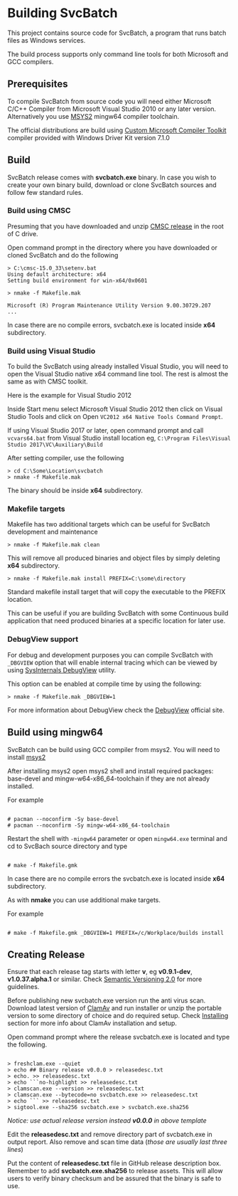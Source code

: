 # Building SvcBatch

This project contains source code for SvcBatch, a program
that runs batch files as Windows services.

The build process supports only command line tools
for both Microsoft and GCC compilers.


## Prerequisites

To compile SvcBatch from source code you will need either
Microsoft C/C++ Compiler from Microsoft Visual Studio 2010
or any later version. Alternatively you use
[MSYS2](https://www.msys2.org) mingw64 compiler toolchain.

The official distributions are build using
[Custom Microsoft Compiler Toolkit](https://github.com/mturk/cmsc)
compiler provided with Windows Driver Kit version 7.1.0


## Build

SvcBatch release comes with **svcbatch.exe** binary.
In case you wish to create your own binary build,
download or clone SvcBatch sources and follow
few standard rules.

### Build using CMSC

Presuming that you have downloaded and unzip [CMSC release](https://github.com/mturk/cmsc/releases)
in the root of C drive.

Open command prompt in the directory where you have
downloaded or cloned SvcBatch and do the following

```no-highlight
> C:\cmsc-15.0_33\setenv.bat
Using default architecture: x64
Setting build environment for win-x64/0x0601

> nmake -f Makefile.mak

Microsoft (R) Program Maintenance Utility Version 9.00.30729.207
...
```
In case there are no compile errors, svcbatch.exe is located
inside **x64** subdirectory.

### Build using Visual Studio

To build the SvcBatch using already installed Visual Studio,
you will need to open the Visual Studio native x64 command
line tool. The rest is almost the same as with CMSC toolkit.

Here is the example for Visual Studio 2012

Inside Start menu select Microsoft Visual Studio 2012 then
click on Visual Studio Tools and click on
Open `VC2012 x64 Native Tools Command Prompt`.

If using Visual Studio 2017 or later, open command prompt
and call `vcvars64.bat` from Visual Studio install location
eg, `C:\Program Files\Visual Studio 2017\VC\Auxiliary\Build`


After setting compiler, use the following

```no-highlight
> cd C:\Some\Location\svcbatch
> nmake -f Makefile.mak

```

The binary should be inside **x64** subdirectory.


### Makefile targets

Makefile has two additional targets which can be useful
for SvcBatch development and maintenance

```no-highlight
> nmake -f Makefile.mak clean
```

This will remove all produced binaries and object files
by simply deleting **x64** subdirectory.

```no-highlight
> nmake -f Makefile.mak install PREFIX=C:\some\directory
```

Standard makefile install target that will
copy the executable to the PREFIX location.

This can be useful if you are building SvcBatch with
some Continuous build application that need produced
binaries at a specific location for later use.

### DebugView support

For debug and development purposes you can compile
SvcBatch with `_DBGVIEW` option that will enable
internal tracing which can be viewed by using
[SysInternals DebugView](https://download.sysinternals.com/files/DebugView.zip)
utility.

This option can be enabled at compile time by using
the following:

```no-highlight
> nmake -f Makefile.mak _DBGVIEW=1
```

For more information about DebugView check the
[DebugView](https://docs.microsoft.com/en-us/sysinternals/downloads/debugview)
official site.


## Build using mingw64

SvcBatch can be build using GCC compiler from msys2.
You will need to install [msys2](https://www.msys2.org)

After installing msys2 open msys2 shell and
install required packages: base-devel and mingw-w64-x86_64-toolchain
if they are not already installed.

For example
```no-highlight

# pacman --noconfirm -Sy base-devel
# pacman --noconfirm -Sy mingw-w64-x86_64-toolchain
```

Restart the shell with `-mingw64` parameter or open `mingw64.exe`
terminal and cd to SvcBach source directory and type

```no-highlight

# make -f Makefile.gmk
```

In case there are no compile errors the svcbatch.exe is located
inside **x64** subdirectory.

As with **nmake** you can use additional make targets.

For example
```no-highlight

# make -f Makefile.gmk _DBGVIEW=1 PREFIX=/c/Workplace/builds install
```

## Creating Release

Ensure that each release tag starts with letter **v**,
eg **v0.9.1-dev**, **v1.0.37.alpha.1** or similar.
Check [Semantic Versioning 2.0](https://semver.org/spec/v2.0.0.html)
for more guidelines.

Before publishing new svcbatch.exe version run the anti virus scan.
Download latest version of [ClamAv](https://www.clamav.net/downloads)
and run installer or unzip the portable version to some directory of
choice and do required setup. Check
[Installing](https://www.clamav.net/documents/installing-clamav-on-windows)
section for more info about ClamAv installation and setup.

Open command prompt where the release svcbatch.exe is located
and type the following.

```no-highlight

> freshclam.exe --quiet
> echo ## Binary release v0.0.0 > releasedesc.txt
> echo. >> releasedesc.txt
> echo ```no-highlight >> releasedesc.txt
> clamscan.exe --version >> releasedesc.txt
> clamscan.exe --bytecode=no svcbatch.exe >> releasedesc.txt
> echo ``` >> releasedesc.txt
> sigtool.exe --sha256 svcbatch.exe > svcbatch.exe.sha256

```

*Notice: use actual release version instead **v0.0.0** in above template*

Edit the **releasedesc.txt** and remove directory part
of svcbatch.exe in output report. Also remove and scan time data
(*those are usually last three lines*)

Put the content of **releasedesc.txt** file in GitHub
release description box.
Remember to add **svcbatch.exe.sha256** to release assets.
This will allow users to verify binary checksum and
be assured that the binary is safe to use.
